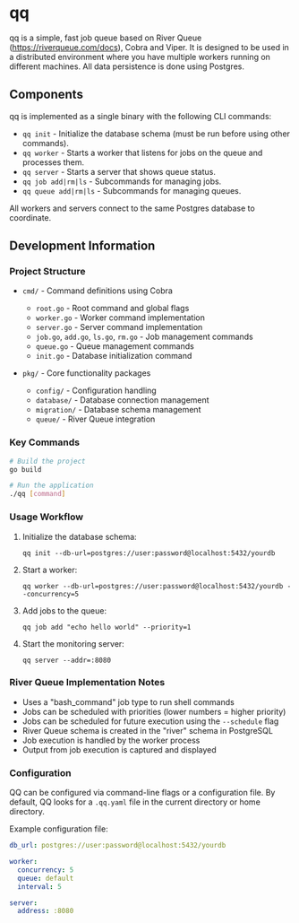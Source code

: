 # qq

qq is a simple, fast job queue based on River Queue (https://riverqueue.com/docs), Cobra and Viper. It is designed to be used in a distributed environment where you have multiple workers running on different machines. All data persistence is done using Postgres.

## Components
qq is implemented as a single binary with the following CLI commands:

- `qq init` - Initialize the database schema (must be run before using other commands).
- `qq worker` - Starts a worker that listens for jobs on the queue and processes them.
- `qq server` - Starts a server that shows queue status.
- `qq job add|rm|ls` - Subcommands for managing jobs.
- `qq queue add|rm|ls` - Subcommands for managing queues.

All workers and servers connect to the same Postgres database to coordinate.

## Development Information

### Project Structure

- `cmd/` - Command definitions using Cobra
  - `root.go` - Root command and global flags
  - `worker.go` - Worker command implementation
  - `server.go` - Server command implementation
  - `job.go`, `add.go`, `ls.go`, `rm.go` - Job management commands
  - `queue.go` - Queue management commands
  - `init.go` - Database initialization command

- `pkg/` - Core functionality packages
  - `config/` - Configuration handling
  - `database/` - Database connection management
  - `migration/` - Database schema management
  - `queue/` - River Queue integration

### Key Commands

```bash
# Build the project
go build

# Run the application
./qq [command]
```

### Usage Workflow

1. Initialize the database schema: 
   ```
   qq init --db-url=postgres://user:password@localhost:5432/yourdb
   ```

2. Start a worker:
   ```
   qq worker --db-url=postgres://user:password@localhost:5432/yourdb --concurrency=5
   ```

3. Add jobs to the queue:
   ```
   qq job add "echo hello world" --priority=1
   ```

4. Start the monitoring server:
   ```
   qq server --addr=:8080
   ```

### River Queue Implementation Notes

- Uses a "bash_command" job type to run shell commands
- Jobs can be scheduled with priorities (lower numbers = higher priority)
- Jobs can be scheduled for future execution using the `--schedule` flag
- River Queue schema is created in the "river" schema in PostgreSQL
- Job execution is handled by the worker process
- Output from job execution is captured and displayed

### Configuration

QQ can be configured via command-line flags or a configuration file. By default, QQ looks for a `.qq.yaml` file in the current directory or home directory.

Example configuration file:

```yaml
db_url: postgres://user:password@localhost:5432/yourdb

worker:
  concurrency: 5
  queue: default
  interval: 5

server:
  address: :8080
```